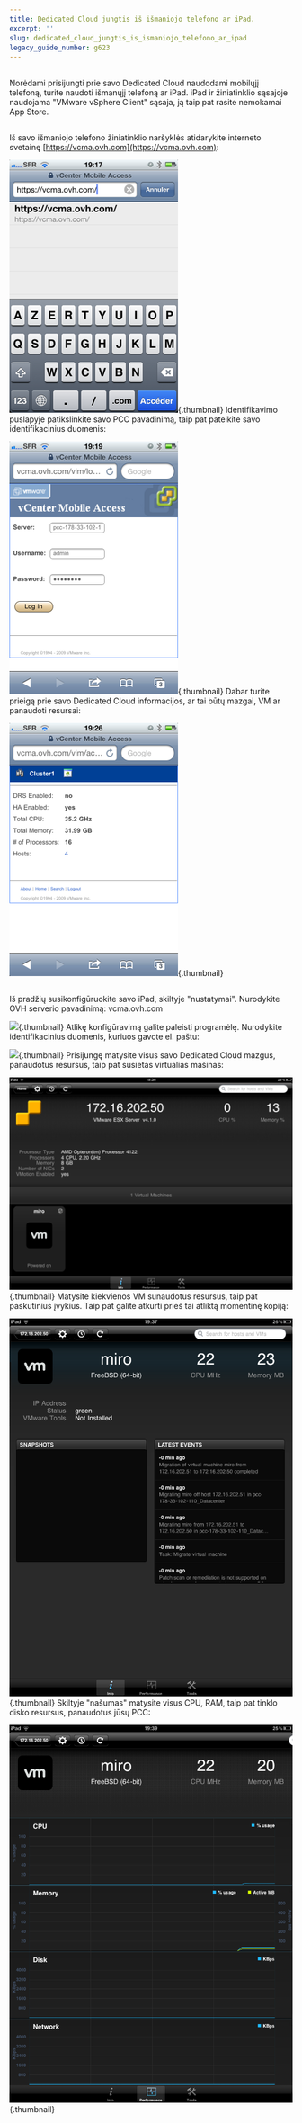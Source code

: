 ```yaml
---
title: Dedicated Cloud jungtis iš išmaniojo telefono ar iPad.
excerpt: ''
slug: dedicated_cloud_jungtis_is_ismaniojo_telefono_ar_ipad
legacy_guide_number: g623
---
```



## 
Norėdami prisijungti prie savo Dedicated Cloud naudodami mobilųjį telefoną, turite naudoti išmanųjį telefoną ar iPad. iPad ir žiniatinklio sąsajoje naudojama "VMware vSphere Client" sąsaja, ją taip pat rasite nemokamai App Store.


## 
Iš savo išmaniojo telefono žiniatinklio naršyklės atidarykite interneto svetainę 
[https://vcma.ovh.com](https://vcma.ovh.com):

![](images/img_148.jpg){.thumbnail}
Identifikavimo puslapyje patikslinkite savo PCC pavadinimą, taip pat pateikite savo identifikacinius duomenis:

![](images/img_149.jpg){.thumbnail}
Dabar turite prieigą prie savo Dedicated Cloud informacijos, ar tai būtų mazgai, VM ar panaudoti resursai:

![](images/img_150.jpg){.thumbnail}


## 
Iš pradžių susikonfigūruokite savo iPad, skiltyje "nustatymai". Nurodykite OVH serverio pavadinimą: vcma.ovh.com

![](images/img_147.jpg){.thumbnail}
Atlikę konfigūravimą galite paleisti programėlę. Nurodykite identifikacinius duomenis, kuriuos gavote el. paštu:

![](images/img_15.jpg){.thumbnail}
Prisijungę matysite visus savo Dedicated Cloud mazgus, panaudotus resursus, taip pat susietas virtualias mašinas:

![](images/img_152.jpg){.thumbnail}
Matysite kiekvienos VM sunaudotus resursus, taip pat paskutinius įvykius. Taip pat galite atkurti prieš tai atliktą momentinę kopiją:

![](images/img_153.jpg){.thumbnail}
Skiltyje "našumas" matysite visus CPU, RAM, taip pat tinklo disko resursus, panaudotus jūsų PCC:

![](images/img_154.jpg){.thumbnail}

